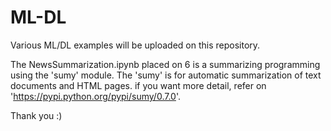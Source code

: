 # ML-DL
Various ML/DL examples will be uploaded on this repository.

The NewsSummarization.ipynb placed on 6 is a summarizing programming using the 'sumy' module.
The 'sumy' is for automatic summarization of text documents and HTML pages.
if you want more detail, refer on 'https://pypi.python.org/pypi/sumy/0.7.0'.

Thank you :)

